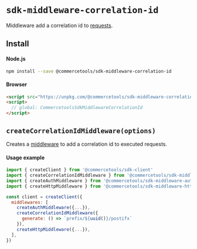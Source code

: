 # `sdk-middleware-correlation-id`

Middleware add a correlation id to [requests](/sdk/Glossary#clientrequest).

## Install

#### Node.js

```bash
npm install --save @commercetools/sdk-middleware-correlation-id
```

#### Browser

```html
<script src="https://unpkg.com/@commercetools/sdk-middleware-correlation-id/dist/commercetools-sdk-middleware-correlation-id.umd.min.js"></script>
<script>
  // global: CommercetoolsSdkMiddlewareCorrelationId
</script>
```

## `createCorrelationIdMiddleware(options)`

Creates a [middleware](/sdk/Glossary#middleware) to add a correlation id to executed requests.

#### Usage example

```js
import { createClient } from '@commercetools/sdk-client'
import { createCorrelationIdMiddleware } from '@commercetools/sdk-middleware-correlation-id'
import { createAuthMiddleware } from '@commercetools/sdk-middleware-auth'
import { createHttpMiddleware } from '@commercetools/sdk-middleware-http'

const client = createClient({
  middlewares: [
    createAuthMiddleware({...}),
    createCorrelationIdMiddleware({
      generate: () => `prefix/${uuid()}/postifx`
    }),
    createHttpMiddleware({...}),
  ],
})
```
